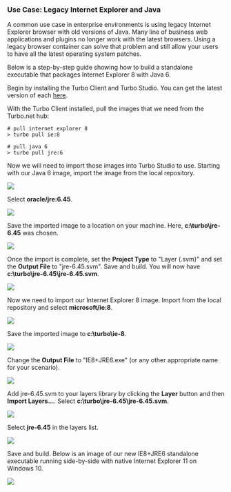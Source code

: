 ### Use Case: Legacy Internet Explorer and Java

A common use case in enterprise environments is using legacy Internet Explorer browser with old versions of Java. Many line of business web applications and plugins no longer work with the latest browsers. Using a legacy browser container can solve that problem and still allow your users to have all the latest operating system patches.

Below is a step-by-step guide showing how to build a standalone executable that packages Internet Explorer 8 with Java 6.

Begin by installing the Turbo Client and Turbo Studio. You can get the latest version of each [here](https://turbo.net/download).

With the Turbo Client installed, pull the images that we need from the Turbo.net hub:
```
# pull internet explorer 8
> turbo pull ie:8

# pull java 6
> turbo pull jre:6
```

Now we will need to import those images into Turbo Studio to use. Starting with our Java 6 image, import the image from the local repository.

![](/docs/building/working_with_turbo_studio/USECASE_IEJRE1.png)

Select **oracle/jre:6.45**.

![](/docs/building/working_with_turbo_studio/USECASE_IEJRE2.png)

Save the imported image to a location on your machine. Here, **c:\turbo\jre-6.45** was chosen.

![](/docs/building/working_with_turbo_studio/USECASE_IEJRE3.png)

Once the import is complete, set the **Project Type** to "Layer (.svm)" and set the **Output File** to "jre-6.45.svm". Save and build. You will now have **c:\turbo\jre-6.45\jre-6.45.svm**.

![](/docs/building/working_with_turbo_studio/USECASE_IEJRE4.png)

Now we need to import our Internet Explorer 8 image. Import from the local repository and select **microsoft/ie:8**.

![](/docs/building/working_with_turbo_studio/USECASE_IEJRE5.png)

Save the imported image to **c:\turbo\ie-8**.

![](/docs/building/working_with_turbo_studio/USECASE_IEJRE6.png)

Change the **Output File** to "IE8+JRE6.exe" (or any other appropriate name for your scenario).

![](/docs/building/working_with_turbo_studio/USECASE_IEJRE7.png)

Add jre-6.45.svm to your layers library by clicking the **Layer** button and then **Import Layers...**. Select **c:\turbo\jre-6.45\jre-6.45.svm**.

![](/docs/building/working_with_turbo_studio/USECASE_IEJRE8.png)

Select **jre-6.45** in the layers list.

![](/docs/building/working_with_turbo_studio/USECASE_IEJRE9.png)

Save and build. Below is an image of our new IE8+JRE6 standalone executable running side-by-side with native Internet Explorer 11 on Windows 10.

![](/docs/building/working_with_turbo_studio/USECASE_IEJRE10.png)


